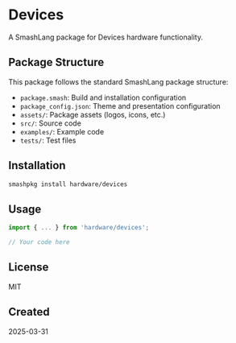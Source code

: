 # Devices

A SmashLang package for Devices hardware functionality.

## Package Structure

This package follows the standard SmashLang package structure:

- `package.smash`: Build and installation configuration
- `package_config.json`: Theme and presentation configuration
- `assets/`: Package assets (logos, icons, etc.)
- `src/`: Source code
- `examples/`: Example code
- `tests/`: Test files

## Installation

```bash
smashpkg install hardware/devices
```

## Usage

```javascript
import { ... } from 'hardware/devices';

// Your code here
```

## License

MIT

## Created

2025-03-31

